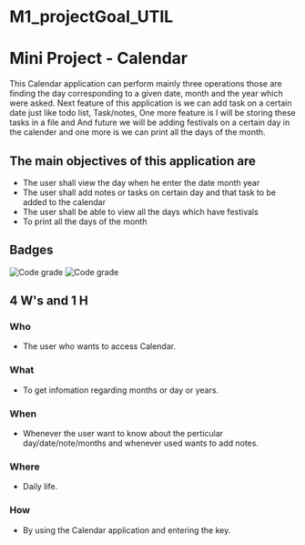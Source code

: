 # M1_projectGoal_UTIL
 
# Mini Project - Calendar
 
 This Calendar application can perform mainly three operations those are finding the day corresponding to a given date, month and the year which were asked. Next feature of this application is we can add task on a certain date just like todo list, Task/notes, One more feature is I will be storing these tasks in a file and And future we will be adding festivals on a certain day in the calender and one more is we can print all the days of the month.
 
## The main objectives of this application are
* The user shall view the day when he enter the date month year
* The user shall add notes or tasks on certain day and that task to be added to the calendar
* The user shall be able to view all the days which have festivals
* To print all the days of the month

## Badges

![Code grade](https://api.codiga.io/project/31090/score/svg)    ![Code grade](https://api.codiga.io/project/31090/status/svg)

## 4 W's and 1 H
### Who
* The user who wants to access Calendar.
### What
* To get infomation regarding months or day or years.
### When
* Whenever the user want to know about the perticular day/date/note/months and whenever used wants to add notes.
### Where
* Daily life.
### How
* By using the Calendar application and entering the key.



